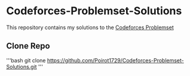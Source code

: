 # Codeforces-Problemset-Solutions
This repository contains my solutions to the [Codeforces Problemset](http://codeforces.com/problemset?order=BY_SOLVED_DESC)

## Clone Repo
'''bash
git clone https://github.com/Poirot1729/Codeforces-Problemset-Solutions.git
'''
